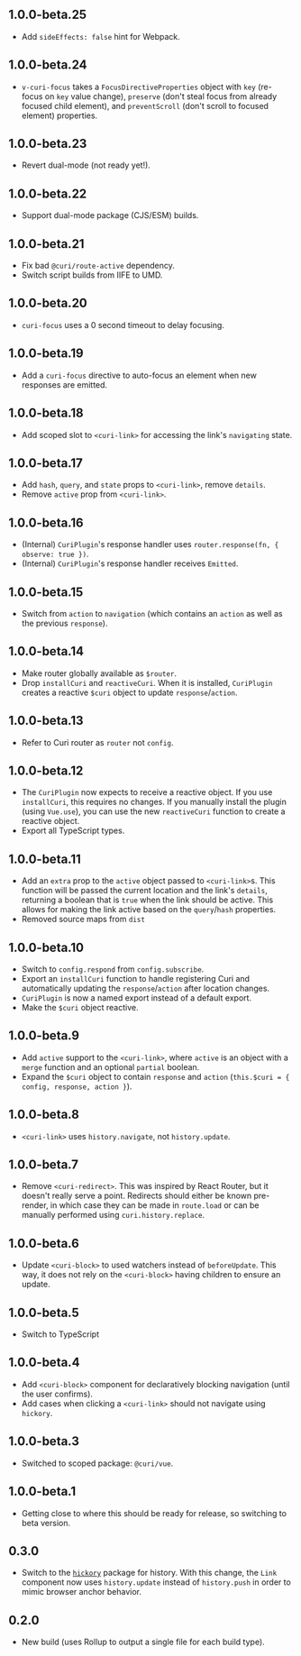 ## 1.0.0-beta.25

* Add `sideEffects: false` hint for Webpack.

## 1.0.0-beta.24

* `v-curi-focus` takes a `FocusDirectiveProperties` object with `key` (re-focus on `key` value change), `preserve` (don't steal focus from already focused child element), and `preventScroll` (don't scroll to focused element) properties.

## 1.0.0-beta.23

* Revert dual-mode (not ready yet!).

## 1.0.0-beta.22

* Support dual-mode package (CJS/ESM) builds.

## 1.0.0-beta.21

* Fix bad `@curi/route-active` dependency.
* Switch script builds from IIFE to UMD.

## 1.0.0-beta.20

* `curi-focus` uses a 0 second timeout to delay focusing.

## 1.0.0-beta.19

* Add a `curi-focus` directive to auto-focus an element when new responses are emitted.

## 1.0.0-beta.18

* Add scoped slot to `<curi-link>` for accessing the link's `navigating` state.

## 1.0.0-beta.17

* Add `hash`, `query`, and `state` props to `<curi-link>`, remove `details`.
* Remove `active` prop from `<curi-link>`.

## 1.0.0-beta.16

* (Internal) `CuriPlugin`'s response handler uses `router.response(fn, { observe: true })`.
* (Internal) `CuriPlugin`'s response handler receives `Emitted`.

## 1.0.0-beta.15

* Switch from `action` to `navigation` (which contains an `action` as well as the previous `response`).

## 1.0.0-beta.14

* Make router globally available as `$router`.
* Drop `installCuri` and `reactiveCuri`. When it is installed, `CuriPlugin` creates a reactive `$curi` object to update `response`/`action`.

## 1.0.0-beta.13

* Refer to Curi router as `router` not `config`.

## 1.0.0-beta.12

* The `CuriPlugin` now expects to receive a reactive object. If you use `installCuri`, this requires no changes. If you manually install the plugin (using `Vue.use`), you can use the new `reactiveCuri` function to create a reactive object.
* Export all TypeScript types.

## 1.0.0-beta.11

* Add an `extra` prop to the `active` object passed to `<curi-link>`s. This function will be passed the current location and the link's `details`, returning a boolean that is `true` when the link should be active. This allows for making the link active based on the `query`/`hash` properties.
* Removed source maps from `dist`

## 1.0.0-beta.10

* Switch to `config.respond` from `config.subscribe`.
* Export an `installCuri` function to handle registering Curi and automatically updating the `response`/`action` after location changes.
* `CuriPlugin` is now a named export instead of a default export.
* Make the `$curi` object reactive.

## 1.0.0-beta.9

* Add `active` support to the `<curi-link>`, where `active` is an object with a `merge` function and an optional `partial` boolean.
* Expand the `$curi` object to contain `response` and `action` (`this.$curi = { config, response, action }`).

## 1.0.0-beta.8

* `<curi-link>` uses `history.navigate`, not `history.update`.

## 1.0.0-beta.7

* Remove `<curi-redirect>`. This was inspired by React Router, but it doesn't really serve a point. Redirects should either be known pre-render, in which case they can be made in `route.load` or can be manually performed using `curi.history.replace`.

## 1.0.0-beta.6

* Update `<curi-block>` to used watchers instead of `beforeUpdate`. This way, it does not rely on the `<curi-block>` having children to ensure an update.

## 1.0.0-beta.5

* Switch to TypeScript

## 1.0.0-beta.4

* Add `<curi-block>` component for declaratively blocking navigation (until the user confirms).
* Add cases when clicking a `<curi-link>` should not navigate using `hickory`.

## 1.0.0-beta.3

* Switched to scoped package: `@curi/vue`.

## 1.0.0-beta.1

* Getting close to where this should be ready for release, so switching to beta version.

## 0.3.0

* Switch to the [`hickory`](https://github.com/pshrmn/hickory) package for history. With this change, the `Link` component now uses `history.update` instead of `history.push` in order to mimic browser anchor behavior.

## 0.2.0

* New build (uses Rollup to output a single file for each build type).
